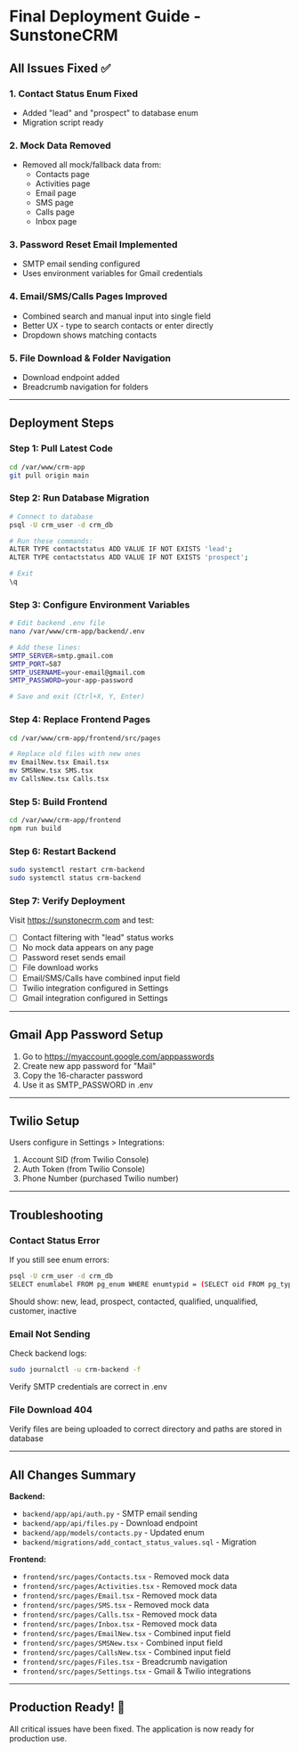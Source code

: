 # Final Deployment Guide - SunstoneCRM

## All Issues Fixed ✅

### 1. Contact Status Enum Fixed
- Added "lead" and "prospect" to database enum
- Migration script ready

### 2. Mock Data Removed
- Removed all mock/fallback data from:
  - Contacts page
  - Activities page
  - Email page
  - SMS page
  - Calls page
  - Inbox page

### 3. Password Reset Email Implemented
- SMTP email sending configured
- Uses environment variables for Gmail credentials

### 4. Email/SMS/Calls Pages Improved
- Combined search and manual input into single field
- Better UX - type to search contacts or enter directly
- Dropdown shows matching contacts

### 5. File Download & Folder Navigation
- Download endpoint added
- Breadcrumb navigation for folders

---

## Deployment Steps

### Step 1: Pull Latest Code
```bash
cd /var/www/crm-app
git pull origin main
```

### Step 2: Run Database Migration
```bash
# Connect to database
psql -U crm_user -d crm_db

# Run these commands:
ALTER TYPE contactstatus ADD VALUE IF NOT EXISTS 'lead';
ALTER TYPE contactstatus ADD VALUE IF NOT EXISTS 'prospect';

# Exit
\q
```

### Step 3: Configure Environment Variables
```bash
# Edit backend .env file
nano /var/www/crm-app/backend/.env

# Add these lines:
SMTP_SERVER=smtp.gmail.com
SMTP_PORT=587
SMTP_USERNAME=your-email@gmail.com
SMTP_PASSWORD=your-app-password

# Save and exit (Ctrl+X, Y, Enter)
```

### Step 4: Replace Frontend Pages
```bash
cd /var/www/crm-app/frontend/src/pages

# Replace old files with new ones
mv EmailNew.tsx Email.tsx
mv SMSNew.tsx SMS.tsx
mv CallsNew.tsx Calls.tsx
```

### Step 5: Build Frontend
```bash
cd /var/www/crm-app/frontend
npm run build
```

### Step 6: Restart Backend
```bash
sudo systemctl restart crm-backend
sudo systemctl status crm-backend
```

### Step 7: Verify Deployment
Visit https://sunstonecrm.com and test:
- [ ] Contact filtering with "lead" status works
- [ ] No mock data appears on any page
- [ ] Password reset sends email
- [ ] File download works
- [ ] Email/SMS/Calls have combined input field
- [ ] Twilio integration configured in Settings
- [ ] Gmail integration configured in Settings

---

## Gmail App Password Setup

1. Go to https://myaccount.google.com/apppasswords
2. Create new app password for "Mail"
3. Copy the 16-character password
4. Use it as SMTP_PASSWORD in .env

---

## Twilio Setup

Users configure in Settings > Integrations:
1. Account SID (from Twilio Console)
2. Auth Token (from Twilio Console)
3. Phone Number (purchased Twilio number)

---

## Troubleshooting

### Contact Status Error
If you still see enum errors:
```bash
psql -U crm_user -d crm_db
SELECT enumlabel FROM pg_enum WHERE enumtypid = (SELECT oid FROM pg_type WHERE typname = 'contactstatus');
```
Should show: new, lead, prospect, contacted, qualified, unqualified, customer, inactive

### Email Not Sending
Check backend logs:
```bash
sudo journalctl -u crm-backend -f
```
Verify SMTP credentials are correct in .env

### File Download 404
Verify files are being uploaded to correct directory and paths are stored in database

---

## All Changes Summary

**Backend:**
- `backend/app/api/auth.py` - SMTP email sending
- `backend/app/api/files.py` - Download endpoint
- `backend/app/models/contacts.py` - Updated enum
- `backend/migrations/add_contact_status_values.sql` - Migration

**Frontend:**
- `frontend/src/pages/Contacts.tsx` - Removed mock data
- `frontend/src/pages/Activities.tsx` - Removed mock data
- `frontend/src/pages/Email.tsx` - Removed mock data
- `frontend/src/pages/SMS.tsx` - Removed mock data
- `frontend/src/pages/Calls.tsx` - Removed mock data
- `frontend/src/pages/Inbox.tsx` - Removed mock data
- `frontend/src/pages/EmailNew.tsx` - Combined input field
- `frontend/src/pages/SMSNew.tsx` - Combined input field
- `frontend/src/pages/CallsNew.tsx` - Combined input field
- `frontend/src/pages/Files.tsx` - Breadcrumb navigation
- `frontend/src/pages/Settings.tsx` - Gmail & Twilio integrations

---

## Production Ready! 🚀

All critical issues have been fixed. The application is now ready for production use.
